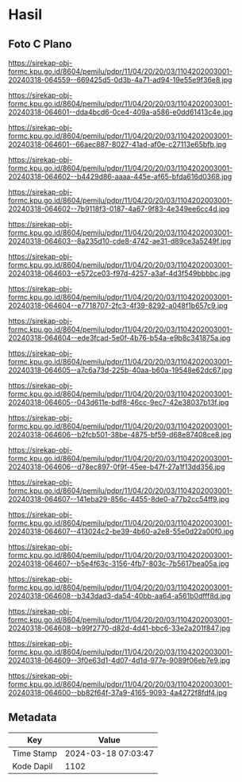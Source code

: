 # Hasil

## Foto C Plano

https://sirekap-obj-formc.kpu.go.id/8604/pemilu/pdpr/11/04/20/20/03/1104202003001-20240318-064559--669425d5-0d3b-4a71-ad94-19e55e9f36e8.jpg

https://sirekap-obj-formc.kpu.go.id/8604/pemilu/pdpr/11/04/20/20/03/1104202003001-20240318-064601--dda4bcd6-0ce4-409a-a586-e0dd61413c4e.jpg

https://sirekap-obj-formc.kpu.go.id/8604/pemilu/pdpr/11/04/20/20/03/1104202003001-20240318-064601--66aec887-8027-41ad-af0e-c27113e65bfb.jpg

https://sirekap-obj-formc.kpu.go.id/8604/pemilu/pdpr/11/04/20/20/03/1104202003001-20240318-064602--b4429d86-aaaa-445e-af65-bfda616d0368.jpg

https://sirekap-obj-formc.kpu.go.id/8604/pemilu/pdpr/11/04/20/20/03/1104202003001-20240318-064602--7b9118f3-0187-4a67-9f83-4e349ee6cc4d.jpg

https://sirekap-obj-formc.kpu.go.id/8604/pemilu/pdpr/11/04/20/20/03/1104202003001-20240318-064603--8a235d10-cde8-4742-ae31-d89ce3a5249f.jpg

https://sirekap-obj-formc.kpu.go.id/8604/pemilu/pdpr/11/04/20/20/03/1104202003001-20240318-064603--e572ce03-f97d-4257-a3af-4d3f549bbbbc.jpg

https://sirekap-obj-formc.kpu.go.id/8604/pemilu/pdpr/11/04/20/20/03/1104202003001-20240318-064604--e7718707-2fc3-4f39-8292-a048f1b657c9.jpg

https://sirekap-obj-formc.kpu.go.id/8604/pemilu/pdpr/11/04/20/20/03/1104202003001-20240318-064604--ede3fcad-5e0f-4b76-b54a-e9b8c341875a.jpg

https://sirekap-obj-formc.kpu.go.id/8604/pemilu/pdpr/11/04/20/20/03/1104202003001-20240318-064605--a7c6a73d-225b-40aa-b60a-19548e62dc67.jpg

https://sirekap-obj-formc.kpu.go.id/8604/pemilu/pdpr/11/04/20/20/03/1104202003001-20240318-064605--043d611e-bdf8-46cc-9ec7-42e38037b13f.jpg

https://sirekap-obj-formc.kpu.go.id/8604/pemilu/pdpr/11/04/20/20/03/1104202003001-20240318-064606--b2fcb501-38be-4875-bf59-d68e87408ce8.jpg

https://sirekap-obj-formc.kpu.go.id/8604/pemilu/pdpr/11/04/20/20/03/1104202003001-20240318-064606--d78ec897-0f9f-45ee-b47f-27a1f13dd356.jpg

https://sirekap-obj-formc.kpu.go.id/8604/pemilu/pdpr/11/04/20/20/03/1104202003001-20240318-064607--141eba29-856c-4455-8de0-a77b2cc54ff9.jpg

https://sirekap-obj-formc.kpu.go.id/8604/pemilu/pdpr/11/04/20/20/03/1104202003001-20240318-064607--413024c2-be39-4b60-a2e8-55e0d22a00f0.jpg

https://sirekap-obj-formc.kpu.go.id/8604/pemilu/pdpr/11/04/20/20/03/1104202003001-20240318-064607--b5e4f63c-3156-4fb7-803c-7b5617bea05a.jpg

https://sirekap-obj-formc.kpu.go.id/8604/pemilu/pdpr/11/04/20/20/03/1104202003001-20240318-064608--b343dad3-da54-40bb-aa64-a561b0dfff8d.jpg

https://sirekap-obj-formc.kpu.go.id/8604/pemilu/pdpr/11/04/20/20/03/1104202003001-20240318-064608--b99f2770-d82d-4d41-bbc6-33e2a201f847.jpg

https://sirekap-obj-formc.kpu.go.id/8604/pemilu/pdpr/11/04/20/20/03/1104202003001-20240318-064609--3f0e63d1-4d07-4d1d-977e-9089f06eb7e9.jpg

https://sirekap-obj-formc.kpu.go.id/8604/pemilu/pdpr/11/04/20/20/03/1104202003001-20240318-064600--bb82f64f-37a9-4165-9093-4a4272f8fdf4.jpg


## Metadata

| Key        | Value               |
| ---------- | ------------------- |
| Time Stamp | 2024-03-18 07:03:47 |
| Kode Dapil | 1102                |



